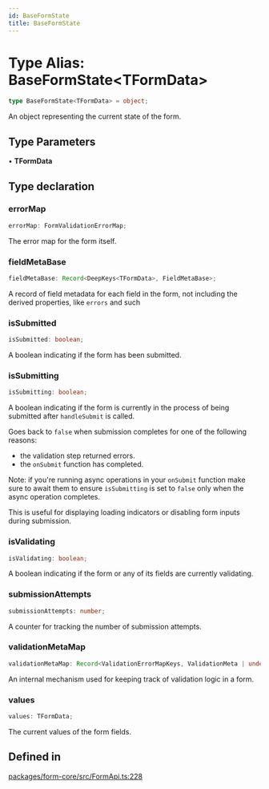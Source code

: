 ```yaml
---
id: BaseFormState
title: BaseFormState
---
```


# Type Alias: BaseFormState\<TFormData\>

```ts
type BaseFormState<TFormData> = object;
```

An object representing the current state of the form.

## Type Parameters

• **TFormData**

## Type declaration

### errorMap

```ts
errorMap: FormValidationErrorMap;
```

The error map for the form itself.

### fieldMetaBase

```ts
fieldMetaBase: Record<DeepKeys<TFormData>, FieldMetaBase>;
```

A record of field metadata for each field in the form, not including the derived properties, like `errors` and such

### isSubmitted

```ts
isSubmitted: boolean;
```

A boolean indicating if the form has been submitted.

### isSubmitting

```ts
isSubmitting: boolean;
```

A boolean indicating if the form is currently in the process of being submitted after `handleSubmit` is called.

Goes back to `false` when submission completes for one of the following reasons:
- the validation step returned errors.
- the `onSubmit` function has completed.

Note: if you're running async operations in your `onSubmit` function make sure to await them to ensure `isSubmitting` is set to `false` only when the async operation completes.

This is useful for displaying loading indicators or disabling form inputs during submission.

### isValidating

```ts
isValidating: boolean;
```

A boolean indicating if the form or any of its fields are currently validating.

### submissionAttempts

```ts
submissionAttempts: number;
```

A counter for tracking the number of submission attempts.

### validationMetaMap

```ts
validationMetaMap: Record<ValidationErrorMapKeys, ValidationMeta | undefined>;
```

An internal mechanism used for keeping track of validation logic in a form.

### values

```ts
values: TFormData;
```

The current values of the form fields.

## Defined in

[packages/form-core/src/FormApi.ts:228](https://github.com/TanStack/form/blob/main/packages/form-core/src/FormApi.ts#L228)
